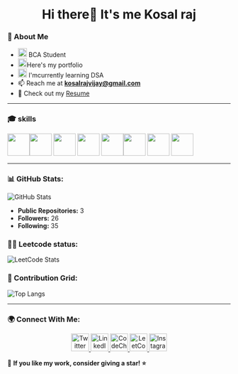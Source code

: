 
<h1 align="center">Hi there👋 It's me  Kosal raj</h1>

### 🚀 About Me
-  <img width="20" height="20" alt="image" src="https://github.com/user-attachments/assets/239c1c86-513c-4b08-8605-f25610c31c4b" /> BCA Student
- <img width="20" height="20" alt="image" src="https://github.com/user-attachments/assets/3146d356-815d-4720-8766-7c29f94b61a8" />Here's my portfolio
- <img width="20" height="20" alt="image" src="https://github.com/user-attachments/assets/84936a4b-6cf0-40f2-8257-e4cd45f5b9b6" /> I'mcurrently learning DSA
- 📫 Reach me at **kosalrajvijay@gmail.com**
- 📄 Check out my [Resume]()

---
### 🎓 skills
<img height="50" width="50" src="https://img.icons8.com/color/48/000000/python.png" /><img height="50" width="50" src="https://img.icons8.com/color/48/000000/c-plus-plus-logo.png" /> <img height="50" width="50" src="https://img.icons8.com/color/48/000000/java-coffee-cup-logo.png" /> <img height="50" width="50" src="https://img.icons8.com/color/48/000000/html-5.png" /> <img height="50" width="50" src="https://img.icons8.com/color/48/000000/css3.png" /><img height="50" width="50" src="https://img.icons8.com/color/48/000000/javascript.png"/> <img height="50" width="50" src="https://img.icons8.com/color/48/000000/react-native.png"/> <img height="50" width="50" src="https://img.icons8.com/color/48/000000/mongodb.png"/> 

---
### 📊 GitHub Stats:

 ![GitHub Stats](https://github-readme-stats.vercel.app/api?username=kosalraj2007&show_icons=true&theme=radical)

- **Public Repositories:** 3
- **Followers:** 26
- **Following:** 35
 ### 👨‍💻 Leetcode status:
 ![LeetCode Stats](https://leetcard.jacoblin.cool/kosalraj?theme=dark&font=Assistant&ext=contest)


### 📌 Contribution Grid:
<img src="https://github-readme-stats.vercel.app/api/top-langs/?username=kosalraj2007&amp;layout=compact&amp;theme=dark" alt="Top Langs" style="max-width: 100%;">

---

### 🌍 Connect With Me:
<p align="center">
  <a href="https://x.com/KosalRaj581732" target="blank">
     <img src="https://raw.githubusercontent.com/rahuldkjain/github-profile-readme-generator/master/src/images/icons/Social/twitter.svg" alt="Twitter" height="40" width="40"/>
  </a>
  <a href="https://www.linkedin.com/in/kosal-raj-940230316/"target="blank">
    <img src="https://raw.githubusercontent.com/rahuldkjain/github-profile-readme-generator/master/src/images/icons/Social/linked-in-alt.svg" alt="LinkedIn" height="40" width="40"/>
  </a>
  <a href="https://www.codechef.com/users/kosalraj_v" target="blank">
    <img src="https://cdn.jsdelivr.net/npm/simple-icons@3.1.0/icons/codechef.svg" alt="CodeChef" height="40" width="40"/>
  </a>
  <a href="https://leetcode.com/u/kosalraj/" target="blank">
    <img src="https://raw.githubusercontent.com/rahuldkjain/github-profile-readme-generator/master/src/images/icons/Social/leet-code.svg" alt="LeetCode" height="40" width="40"/>
  </a>
<a href="https://www.instagram.com/kosalraj_v/" target="_blank">
  <img src="https://cdn-icons-png.flaticon.com/512/174/174855.png" alt="Instagram" height="40" width="40"/>
</a>

</p>

🌟 **If you like my work, consider giving a star! ⭐**

